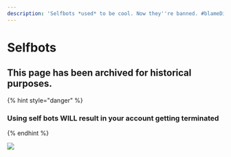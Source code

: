 ```yaml
---
description: 'Selfbots *used* to be cool. Now they''re banned. #blameDiscord'
---
```


# Selfbots

## This page has been archived for historical purposes.

{% hint style="danger" %}
### Using self bots **WILL** result in your account getting terminated
{% endhint %}

![](https://cdn.discordapp.com/attachments/81384788765712384/374827488171261953/unknown.png)



